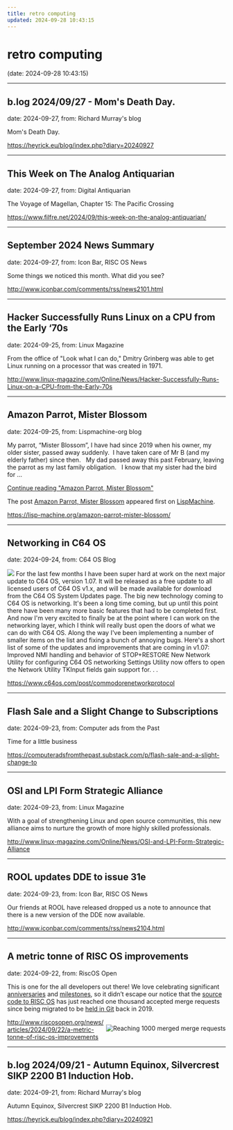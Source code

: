 ```yaml
---
title: retro computing
updated: 2024-09-28 10:43:15
---
```


# retro computing

(date: 2024-09-28 10:43:15)

---

## b.log 2024/09/27 - Mom's Death Day.

date: 2024-09-27, from: Richard Murray's blog

Mom's Death Day. 

<https://heyrick.eu/blog/index.php?diary=20240927>

---

## This Week on The Analog Antiquarian

date: 2024-09-27, from: Digital Antiquarian

The Voyage of Magellan, Chapter 15: The Pacific Crossing 

<https://www.filfre.net/2024/09/this-week-on-the-analog-antiquarian/>

---

## September 2024 News Summary

date: 2024-09-27, from: Icon Bar, RISC OS News

Some things we noticed this month. What did you see? 

<http://www.iconbar.com/comments/rss/news2101.html>

---

## Hacker Successfully Runs Linux on a CPU from the Early ‘70s

date: 2024-09-25, from: Linux Magazine

<p>From the office of &quot;Look what I can do,&quot; Dmitry Grinberg was able to get Linux running on a processor that was created in 1971.</p> 

<http://www.linux-magazine.com/Online/News/Hacker-Successfully-Runs-Linux-on-a-CPU-from-the-Early-70s>

---

## Amazon Parrot, Mister Blossom

date: 2024-09-25, from: Lispmachine-org blog

<p>My parrot, &#8220;Mister Blossom&#8221;, I have had since 2019 when his owner, my older sister, passed away suddenly.  I have taken care of Mr B (and my elderly father) since then.   My dad passed away this past February, leaving the parrot as my last family obligation.   I know that my sister had the bird for &#8230; </p>
<p class="link-more"><a href="https://lisp-machine.org/amazon-parrot-mister-blossom/" class="more-link">Continue reading<span class="screen-reader-text"> "Amazon Parrot, Mister Blossom"</span></a></p>
<p>The post <a href="https://lisp-machine.org/amazon-parrot-mister-blossom/">Amazon Parrot, Mister Blossom</a> appeared first on <a href="https://lisp-machine.org">LispMachine</a>.</p>
 

<https://lisp-machine.org/amazon-parrot-mister-blossom/>

---

## Networking in C64 OS

date: 2024-09-24, from: C64 OS Blog

 <img src='https://s3.amazonaws.com/com.c64os.resources/weblog/commodorenetworkprotocol/icon-cnp.png'> For the last few months I have been super hard at work on the next major update to C64 OS, version 1.07. It will be released as a free update to all licensed users of C64 OS v1.x, and will be made available for download from the C64 OS System Updates page. The big new technology coming to C64 OS is networking. It's been a long time coming, but up until this point there have been many more basic features that had to be completed first. And now I'm very excited to finally be at the point where I can work on the networking layer, which I think will really bust open the doors of what we can do with C64 OS. Along the way I've been implementing a number of smaller items on the list and fixing a bunch of annoying bugs. Here's a short list of some of the updates and improvements that are coming in v1.07: Improved NMI handling and behavior of STOP+RESTORE New Network Utility for configuring C64 OS networking Settings Utility now offers to open the Network Utility TKInput fields gain support for. . .  

<https://www.c64os.com/post/commodorenetworkprotocol>

---

## Flash Sale and a Slight Change to Subscriptions

date: 2024-09-23, from: Computer ads from the Past

Time for a little business 

<https://computeradsfromthepast.substack.com/p/flash-sale-and-a-slight-change-to>

---

## OSI and LPI Form Strategic Alliance

date: 2024-09-23, from: Linux Magazine

<p>With a goal of strengthening Linux and open source communities, this new alliance aims to nurture the growth of more highly skilled professionals.</p> 

<http://www.linux-magazine.com/Online/News/OSI-and-LPI-Form-Strategic-Alliance>

---

## ROOL updates DDE to issue 31e

date: 2024-09-23, from: Icon Bar, RISC OS News

Our friends at ROOL have released dropped us a note to announce that there is a new version of the DDE now available. 

<http://www.iconbar.com/comments/rss/news2104.html>

---

## A metric tonne of RISC OS improvements

date: 2024-09-22, from: RiscOS Open

<p>This is one for the all developers out there! We love celebrating significant <a href="/news/articles/2014/04/15/birthday-celebration">anniversaries</a> and <a href="/news/articles/2014/05/01/happy-birthday-basic">milestones</a>, so it didn&#8217;t escape our notice that the <a href="https://gitlab.riscosopen.org/RiscOS">source code to <span class="caps">RISC</span> OS</a> has just reached one thousand accepted merge requests since being migrated to be <a href="/news/articles/2019/10/10/were-throwing-open-the-doors-to-our-lab">held in Git</a> back in 2019.</p>
<p style="float:right;"><img src="/images/risc_os_open/screenshots/git1000.png" title="Reaching 1000 merged merge requests" alt="Reaching 1000 merged merge requests" /></p> 

<http://www.riscosopen.org/news/articles/2024/09/22/a-metric-tonne-of-risc-os-improvements>

---

## b.log 2024/09/21 - Autumn Equinox, Silvercrest SIKP 2200 B1 Induction Hob.

date: 2024-09-21, from: Richard Murray's blog

Autumn Equinox, Silvercrest SIKP 2200 B1 Induction Hob. 

<https://heyrick.eu/blog/index.php?diary=20240921>

